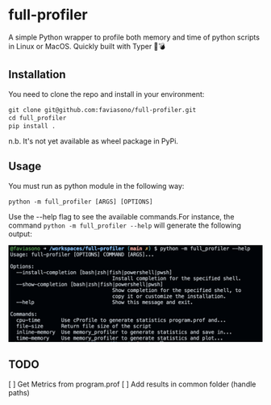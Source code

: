 # full-profiler
A simple Python wrapper to profile both memory and time of python scripts in Linux or MacOS.
Quickly built with Typer 🚀💣

## Installation
You need to clone the repo and install in your environment:

```
git clone git@github.com:faviasono/full-profiler.git
cd full_profiler 
pip install .
```

n.b. It's not yet available as wheel package in PyPi.

## Usage
You must run as python module in the following way:

```
python -m full_profiler [ARGS] [OPTIONS]
```

Use the --help flag to see the available commands.For instance, the command `python -m full_profiler --help` will generate the following output:


![example](example/help_example.png "Example when using --help flag")




## TODO

[ ] Get Metrics from  program.prof
[ ] Add results in common folder (handle paths)
